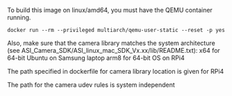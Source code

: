 To build this image on linux/amd64, you must have the QEMU container running.

`docker run --rm --privileged multiarch/qemu-user-static --reset -p yes`

Also, make sure that the camera library matches the system architecture (see ASI_Camera_SDK/ASI_linux_mac_SDK_Vx.xx/lib/README.txt):
x64 for 64-bit Ubuntu on Samsung laptop
arm8 for 64-bit OS on RPi4

The path specified in dockerfile for camera library location is given for RPi4

The path for the camera udev rules is system independent 